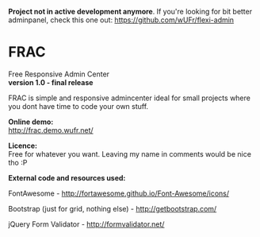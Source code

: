 **Project not in active development anymore**. If you're looking for bit better adminpanel, check this one out: https://github.com/wUFr/flexi-admin


# FRAC
Free Responsive Admin Center   
**version 1.0 - final release**

FRAC is simple and responsive admincenter ideal for small projects where you dont have time to code your own stuff.


**Online demo:**  
http://frac.demo.wufr.net/


**Licence:**  
Free for whatever you want. Leaving my name in comments would be nice tho :P


**External code and resources used:**

FontAwesome - http://fortawesome.github.io/Font-Awesome/icons/

Bootstrap (just for grid, nothing else) - http://getbootstrap.com/

jQuery Form Validator - http://formvalidator.net/
